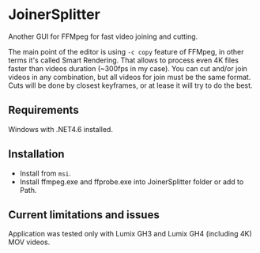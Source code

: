 JoinerSplitter
==============

Another GUI for FFMpeg for fast video joining and cutting.

The main point of the editor is using `-c copy` feature of FFMpeg, in other terms it's called Smart Rendering. 
That allows to process even 4K files faster than videos duration (~300fps in my case). 
You can cut and/or join videos in any combination, but all videos for join must be the same format.
Cuts will be done by closest keyframes, or at lease it will try to do the best.

Requirements
------------
Windows with .NET4.6 installed.

Installation
------------
* Install from `msi`. 
* Install ffmpeg.exe and ffprobe.exe into JoinerSplitter folder or add to Path.

Current limitations and issues
------------------------------
Application was tested only with Lumix GH3 and Lumix GH4 (including 4K) MOV videos.
